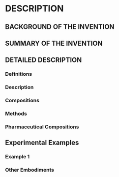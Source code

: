 # DESCRIPTION

## BACKGROUND OF THE INVENTION

## SUMMARY OF THE INVENTION

## DETAILED DESCRIPTION

### Definitions

### Description

### Compositions

### Methods

### Pharmaceutical Compositions

## Experimental Examples

### Example 1

### Other Embodiments

